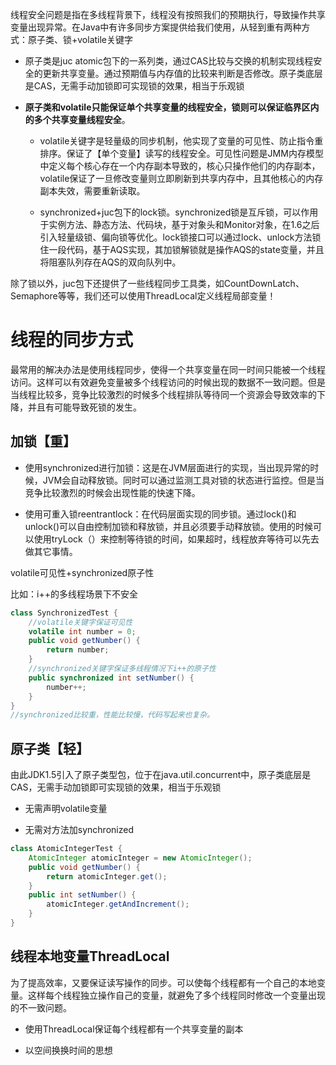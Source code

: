 线程安全问题是指在多线程背景下，线程没有按照我们的预期执行，导致操作共享变量出现异常。在Java中有许多同步方案提供给我们使用，从轻到重有两种方式：原子类、锁+volatile关键字

- 原子类是juc atomic包下的一系列类，通过CAS比较与交换的机制实现线程安全的更新共享变量。通过预期值与内存值的比较来判断是否修改。原子类底层是CAS，无需手动加锁即可实现锁的效果，相当于乐观锁
    
- **原子类和volatile只能保证单个共享变量的线程安全，锁则可以保证临界区内的多个共享变量线程安全**。
    
    - volatile关键字是轻量级的同步机制，他实现了变量的可见性、防止指令重排序。保证了【单个变量】读写的线程安全。可见性问题是JMM内存模型中定义每个核心存在一个内存副本导致的，核心只操作他们的内存副本，volatile保证了一旦修改变量则立即刷新到共享内存中，且其他核心的内存副本失效，需要重新读取。
        
    - synchronized+juc包下的lock锁。synchronized锁是互斥锁，可以作用于实例方法、静态方法、代码块，基于对象头和Monitor对象，在1.6之后引入轻量级锁、偏向锁等优化。lock锁接口可以通过lock、unlock方法锁住一段代码，基于AQS实现，其加锁解锁就是操作AQS的state变量，并且将阻塞队列存在AQS的双向队列中。
        

除了锁以外，juc包下还提供了一些线程同步工具类，如CountDownLatch、Semaphore等等，我们还可以使用ThreadLocal定义线程局部变量！

# 线程的同步方式

最常用的解决办法是使用线程同步，使得一个共享变量在同一时间只能被一个线程访问。这样可以有效避免变量被多个线程访问的时候出现的数据不一致问题。但是当线程比较多，竞争比较激烈的时候多个线程排队等待同一个资源会导致效率的下降，并且有可能导致死锁的发生。

## 加锁【重】

- 使用synchronized进行加锁：这是在JVM层面进行的实现，当出现异常的时候，JVM会自动释放锁。同时可以通过监测工具对锁的状态进行监控。但是当竞争比较激烈的时候会出现性能的快速下降。
    
- 使用可重入锁reentrantlock：在代码层面实现的同步锁。通过lock()和unlock()可以自由控制加锁和释放锁，并且必须要手动释放锁。使用的时候可以使用tryLock（）来控制等待锁的时间，如果超时，线程放弃等待可以先去做其它事情。
    

volatile可见性+synchronized原子性

  

比如：i++的多线程场景下不安全

```Java
class SynchronizedTest {
    //volatile关键字保证可见性
    volatile int number = 0;
    public void getNumber() {
        return number;
    }
    //synchronized关键字保证多线程情况下i++的原子性
    public synchronized int setNumber() {
        number++;
    }
}
//synchronized比较重，性能比较慢，代码写起来也复杂。
```

## 原子类【轻】

由此JDK1.5引入了原子类型包，位于在java.util.concurrent中，原子类底层是CAS，无需手动加锁即可实现锁的效果，相当于乐观锁

- 无需声明volatile变量
    
- 无需对方法加synchronized
    

```Java
class AtomicIntegerTest {
    AtomicInteger atomicInteger = new AtomicInteger();
    public void getNumber() {
        return atomicInteger.get();
    }
    public int setNumber() {
        atomicInteger.getAndIncrement();
    }
}
```

## 线程本地变量ThreadLocal

为了提高效率，又要保证读写操作的同步。可以使每个线程都有一个自己的本地变量。这样每个线程独立操作自己的变量，就避免了多个线程同时修改一个变量出现的不一致问题。

- 使用ThreadLocal保证每个线程都有一个共享变量的副本
    
- 以空间换换时间的思想